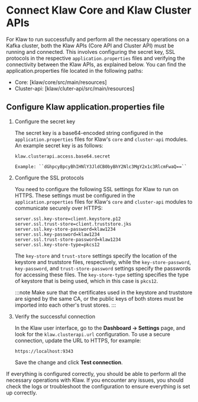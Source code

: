 # Connect Klaw Core and Klaw Cluster APIs

For Klaw to run successfully and perform all the necessary operations on
a Kafka cluster, both the Klaw APIs (Core API and Cluster API) must be
running and connected. This involves configuring the secret key, SSL
protocols in the respective `application.properties` files and verifying
the connectivity between the Klaw APIs, as explained below. You can find
the application.properties file located in the following paths:

-   Core: [klaw/core/src/main/resources]
-   Cluster-api: [klaw/cluter-api/src/main/resources]

## Configure Klaw application.properties file

1.  Configure the secret key

    The secret key is a base64-encoded string configured in the
    `application.properties` files for Klaw's `core` and `cluster-api`
    modules. An example secret key is as follows:

    ```
    klaw.clusterapi.access.base64.secret

    Example: ``dGhpcyBpcyBhIHNlY3JldCB0byBhY2Nlc3MgY2x1c3RlcmFwaQ==``
    ```

2.  Configure the SSL protocols

    You need to configure the following SSL settings for Klaw to run on
    HTTPS. These settings must be configured in the
    `application.properties` files for Klaw's `core` and `cluster-api`
    modules to communicate securely over HTTPS:

    ```
    server.ssl.key-store=client.keystore.p12
    server.ssl.trust-store=client.truststore.jks
    server.ssl.key-store-password=klaw1234
    server.ssl.key-password=klaw1234
    server.ssl.trust-store-password=klaw1234
    server.ssl.key-store-type=pkcs12
    ```

    The `key-store` and `trust-store` settings specify the location of
    the keystore and truststore files, respectively, while the
    `key-store-password`, `key-password`, and `trust-store-password`
    settings specify the passwords for accessing these files. The
    `key-store-type` setting specifies the type of keystore that is
    being used, which in this case is `pkcs12`.

    :::note
    Make sure that the certificates used in the keystore and truststore
    are signed by the same CA, or the public keys of both stores must be
    imported into each other's trust stores.
    :::

3.  Verify the successful connection

    In the Klaw user interface, go to the **Dashboard -\> Settings**
    page, and look for the `klaw.clusterapi.url` configuration. To use a
    secure connection, update the URL to HTTPS, for example:

        https://localhost:9343

    Save the change and click **Test connection**.

If everything is configured correctly, you should be able to perform all the necessary operations with Klaw. If you encounter any issues, you should check the logs or troubleshoot the configuration to ensure everything is set up correctly.
